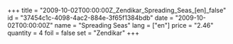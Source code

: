 +++
title = "2009-10-02T00:00:00Z_Zendikar_Spreading_Seas_[en]_false"
id = "37454c1c-4098-4ac2-884e-3f65f1384bdb"
date = "2009-10-02T00:00:00Z"
name = "Spreading Seas"
lang = ["en"]
price = "2.46"
quantity = 4
foil = false
set = "Zendikar"
+++
